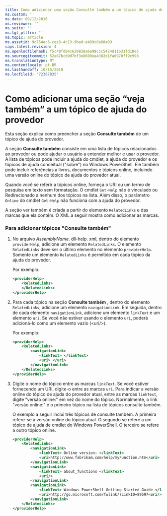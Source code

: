 ```yaml
---
title: Como adicionar uma seção Consulte também a um tópico de ajuda do provedor | Microsoft Docs
ms.custom: ''
ms.date: 09/12/2016
ms.reviewer: ''
ms.suite: ''
ms.tgt_pltfrm: ''
ms.topic: article
ms.assetid: 9c754ac3-cee3-4c13-9bad-e499c8a68a09
caps.latest.revision: 4
ms.openlocfilehash: f5c48fd04c620828a6e99c5c5424d11b31fd10e5
ms.sourcegitcommit: 52a67bcd9d7bf3e8600ea4302d1fa8970ff9c998
ms.translationtype: MT
ms.contentlocale: pt-BR
ms.lasthandoff: 10/15/2019
ms.locfileid: "72367835"
---
```

# <a name="how-to-add-a-see-also-section-to-a-provider-help-topic"></a>Como adicionar uma seção “veja também” a um tópico de ajuda do provedor

Esta seção explica como preencher a seção **Consulte também** de um tópico de ajuda do provedor.

A seção **Consulte também** consiste em uma lista de tópicos relacionados ao provedor ou pode ajudar o usuário a entender melhor e usar o provedor. A lista de tópicos pode incluir a ajuda do cmdlet, a ajuda do provedor e os tópicos de ajuda conceitual ("sobre") no Windows PowerShell. Ele também pode incluir referências a livros, documentos e tópicos online, incluindo uma versão online do tópico de ajuda do provedor atual.

Quando você se referir a tópicos online, forneça o URI ou um termo de pesquisa em texto sem formatação. O cmdlet `Get-Help` não é vinculado ou Redirecionado a nenhum dos tópicos na lista. Além disso, o parâmetro `Online` do cmdlet `Get-Help` não funciona com a ajuda do provedor.

A seção ver também é criada a partir do elemento `RelatedLinks` e das marcas que ela contém. O XML a seguir mostra como adicionar as marcas.

### <a name="to-add-see-also-topics"></a>Para adicionar tópicos "Consulte também"

1. No arquivo *AssemblyName*. dll-help. xml, dentro do elemento `providerHelp`, adicione um elemento `RelatedLinks`. O elemento `RelatedLinks` deve ser o último elemento no elemento `providerHelp`. Somente um elemento `RelatedLinks` é permitido em cada tópico da ajuda do provedor.

   Por exemplo:

    ```xml
    <providerHelp>
        <RelatedLinks>
        </RelatedLinks>
    </providerHelp>
    ```

2. Para cada tópico na seção **Consulte também** , dentro do elemento `RelatedLinks`, adicione um elemento `navigationLink`. Em seguida, dentro de cada elemento `navigationLink`, adicione um elemento `linkText` e um elemento `uri`. Se você não estiver usando o elemento `uri`, poderá adicioná-lo como um elemento vazio (\<uri/>).

   Por exemplo:

    ```xml
    <providerHelp>
        <RelatedLinks>
            <navigationLink>
                <linkText> </linkText>
                <uri> </uri>
            </navigationLink>
        </RelatedLinks>
    </providerHelp>
    ```

3. Digite o nome do tópico entre as marcas `linkText`. Se você estiver fornecendo um URI, digite-o entre as marcas `uri`. Para indicar a versão online do tópico de ajuda do provedor atual, entre as marcas `linkText`, digite "versão online:" em vez do nome do tópico. Normalmente, o link "versão online:" é o primeiro tópico na lista de tópicos consulte também.

   O exemplo a seguir inclui três tópicos de consulte também. A primeira refere-se à versão online do tópico atual. O segundo se refere a um tópico de ajuda de cmdlet do Windows PowerShell. O terceiro se refere a outro tópico online.

    ```xml
    <providerHelp>
        <RelatedLinks>
            <navigationLink>
                <linkText> Online version: </linkText>
                <uri>http://www.fabrikam.com/help/myFunction.htm</uri>
            </navigationLink>
            <navigationLink>
                <linkText> about_functions </linkText>
                <uri/>
            </navigationLink>
            <navigationLink>
                <linkText> Windows PowerShell Getting Started Guide </linkText>
                <uri>http://go.microsoft.com/fwlink/?LinkID=89597<uri/>
            </navigationLink>
        </RelatedLinks>
    </providerHelp>
    ```